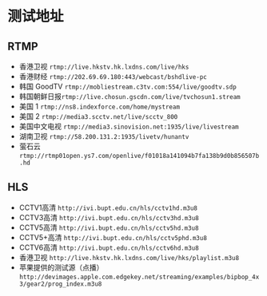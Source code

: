 # 测试地址


## RTMP

- 香港卫视 `rtmp://live.hkstv.hk.lxdns.com/live/hks`
- 香港财经 `rtmp://202.69.69.180:443/webcast/bshdlive-pc`
- 韩国 GoodTV `rtmp://mobliestream.c3tv.com:554/live/goodtv.sdp`
- 韩国朝鲜日报`rtmp://live.chosun.gscdn.com/live/tvchosun1.stream`
- 美国 1 `rtmp://ns8.indexforce.com/home/mystream`
- 美国 2 `rtmp://media3.scctv.net/live/scctv_800`
- 美国中文电视 `rtmp://media3.sinovision.net:1935/live/livestream`
- 湖南卫视 `rtmp://58.200.131.2:1935/livetv/hunantv`
- 萤石云 `rtmp://rtmp01open.ys7.com/openlive/f01018a141094b7fa138b9d0b856507b.hd`


## HLS

- CCTV1高清 `http://ivi.bupt.edu.cn/hls/cctv1hd.m3u8`
- CCTV3高清 `http://ivi.bupt.edu.cn/hls/cctv3hd.m3u8`
- CCTV5高清 `http://ivi.bupt.edu.cn/hls/cctv5hd.m3u8`
- CCTV5+高清 `http://ivi.bupt.edu.cn/hls/cctv5phd.m3u8`
- CCTV6高清 `http://ivi.bupt.edu.cn/hls/cctv6hd.m3u8`
- 香港卫视 `http://live.hkstv.hk.lxdns.com/live/hks/playlist.m3u8`
- 苹果提供的测试源（点播）`http://devimages.apple.com.edgekey.net/streaming/examples/bipbop_4x3/gear2/prog_index.m3u8`